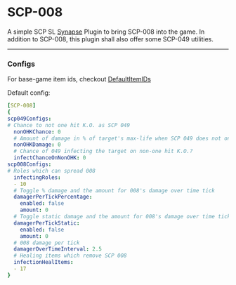 # SCP-008

A simple SCP SL [Synapse](https://github.com/SynapseSL/Synapse/) Plugin to bring SCP-008 into the game.
In addition to SCP-008, this plugin shall also offer some SCP-049 utilities.

---
### Configs

For base-game item ids, checkout [DefaultItemIDs](DefaultItemIDs.md)

Default config:

```yaml
[SCP-008]
{
scp049Configs:
# Chance to not one hit K.O. as SCP 049
  nonOHKChance: 0
  # Amount of damage in % of target's max-life when SCP 049 does not one hit K.O.
  nonOHKDamage: 0
  # Chance of 049 infecting the target on non-one hit K.O.?
  infectChanceOnNonOHK: 0
scp008Configs:
# Roles which can spread 008
  infectingRoles:
  - 10
  # Toggle % damage and the amount for 008's damage over time tick
  damagerPerTickPercentage:
    enabled: false
    amount: 0
  # Toggle static damage and the amount for 008's damage over time tick
  damagerPerTickStatic:
    enabled: false
    amount: 0
  # 008 damage per tick
  damagerOverTimeInterval: 2.5
  # Healing items which remove SCP 008
  infectionHealItems:
  - 17
}
```
